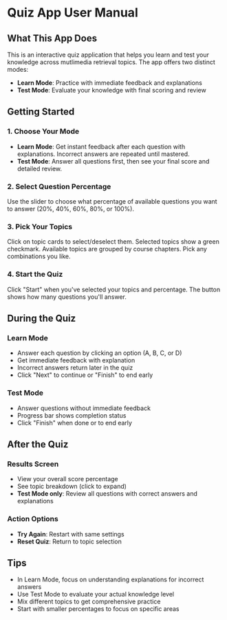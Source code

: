 # Quiz App User Manual

## What This App Does

This is an interactive quiz application that helps you learn and test your knowledge across mutlimedia retrieval topics. The app offers two distinct modes:

- **Learn Mode**: Practice with immediate feedback and explanations
- **Test Mode**: Evaluate your knowledge with final scoring and review

## Getting Started

### 1. Choose Your Mode
- **Learn Mode**: Get instant feedback after each question with explanations. Incorrect answers are repeated until mastered.
- **Test Mode**: Answer all questions first, then see your final score and detailed review.

### 2. Select Question Percentage
Use the slider to choose what percentage of available questions you want to answer (20%, 40%, 60%, 80%, or 100%).

### 3. Pick Your Topics
Click on topic cards to select/deselect them. Selected topics show a green checkmark. Available topics are grouped by course chapters. Pick any combinations you like.

### 4. Start the Quiz
Click "Start" when you've selected your topics and percentage. The button shows how many questions you'll answer.

## During the Quiz

### Learn Mode
- Answer each question by clicking an option (A, B, C, or D)
- Get immediate feedback with explanation
- Incorrect answers return later in the quiz
- Click "Next" to continue or "Finish" to end early

### Test Mode
- Answer questions without immediate feedback
- Progress bar shows completion status
- Click "Finish" when done or to end early

## After the Quiz

### Results Screen
- View your overall score percentage
- See topic breakdown (click to expand)
- **Test Mode only**: Review all questions with correct answers and explanations

### Action Options
- **Try Again**: Restart with same settings
- **Reset Quiz**: Return to topic selection

## Tips
- In Learn Mode, focus on understanding explanations for incorrect answers
- Use Test Mode to evaluate your actual knowledge level
- Mix different topics to get comprehensive practice
- Start with smaller percentages to focus on specific areas